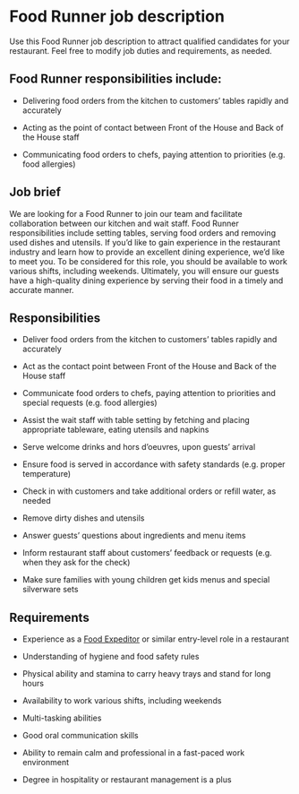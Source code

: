 # Food Runner job description
Use this Food Runner job description to attract qualified candidates for your restaurant. Feel free to modify job duties and requirements, as needed.


## Food Runner responsibilities include:
* Delivering food orders from the kitchen to customers’ tables rapidly and accurately

* Acting as the point of contact between Front of the House and Back of the House staff

* Communicating food orders to chefs, paying attention to priorities (e.g. food allergies)


## Job brief

We are looking for a Food Runner to join our team and facilitate collaboration between our kitchen and wait staff.
Food Runner responsibilities include setting tables, serving food orders and removing used dishes and utensils. If you’d like to gain experience in the restaurant industry and learn how to provide an excellent dining experience, we’d like to meet you. To be considered for this role, you should be available to work various shifts, including weekends.
Ultimately, you will ensure our guests have a high-quality dining experience by serving their food in a timely and accurate manner.


## Responsibilities

* Deliver food orders from the kitchen to customers’ tables rapidly and accurately

* Act as the contact point between Front of the House and Back of the House staff

* Communicate food orders to chefs, paying attention to priorities and special requests (e.g. food allergies)

* Assist the wait staff with table setting by fetching and placing appropriate tableware, eating utensils and napkins

* Serve welcome drinks and hors d’oeuvres, upon guests’ arrival

* Ensure food is served in accordance with safety standards (e.g. proper temperature)

* Check in with customers and take additional orders or refill water, as needed

* Remove dirty dishes and utensils

* Answer guests’ questions about ingredients and menu items

* Inform restaurant staff about customers’ feedback or requests (e.g. when they ask for the check)

* Make sure families with young children get kids menus and special silverware sets


## Requirements

* Experience as a <a href="https://resources.workable.com/food-expeditor-job-description" target="_blank" rel="noopener">Food Expeditor</a> or similar entry-level role in a restaurant

* Understanding of hygiene and food safety rules

* Physical ability and stamina to carry heavy trays and stand for long hours

* Availability to work various shifts, including weekends

* Multi-tasking abilities

* Good oral communication skills

* Ability to remain calm and professional in a fast-paced work environment

* Degree in hospitality or restaurant management is a plus
